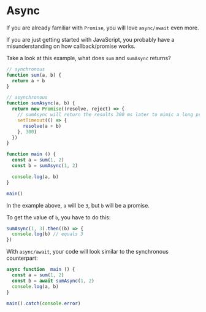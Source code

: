 # Async

If you are already familiar with `Promise`, you will love `async/await` even more.

If you are just getting started with JavaScript, you probably have a misunderstanding on how callback/promise works.

Take a look at this example, what does `sum` and `sumAsync` returns?


```javascript
// synchronous
function sum(a, b) {
  return a + b
}

// asynchronous
function sumAsync(a, b) {
  return new Promise((resolve, reject) => {
    // sumAsync will return the results 300 ms later to mimic a long process or network call
    setTimeout(() => {
      resolve(a + b)
    }, 300)
  })
}

function main () {
  const a = sum(1, 2)
  const b = sumAsync(1, 2)

  console.log(a, b)
}

main()
```

In the example above, `a` will be `3`, but `b` will be a promise.

To get the value of `b`, you have to do this:

```javascript
sumAsync(1, 3).then((b) => {
  console.log(b) // equals 3
})
```

With `async/await`, your code will look similar to the synchronous counterpart:

```javascript
async function  main () {
  const a = sum(1, 2)
  const b = await sumAsync(1, 2)
  console.log(a, b)
}

main().catch(console.error)
```